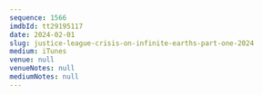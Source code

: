 ```yaml
---
sequence: 1566
imdbId: tt29195117
date: 2024-02-01
slug: justice-league-crisis-on-infinite-earths-part-one-2024
medium: iTunes
venue: null
venueNotes: null
mediumNotes: null
---
```

